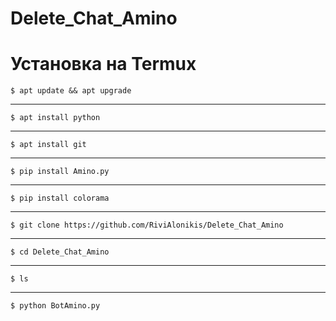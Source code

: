 # Delete_Chat_Amino

# Установка на Termux

``` $ apt update && apt upgrade ```
***
``` $ apt install python ```
***
``` $ apt install git ```
***
``` $ pip install Amino.py ```
***
``` $ pip install colorama ```
***
``` $ git clone https://github.com/RiviAlonikis/Delete_Chat_Amino ```
***
``` $ cd Delete_Chat_Amino ```
***
``` $ ls ```
***
``` $ python BotAmino.py ```
